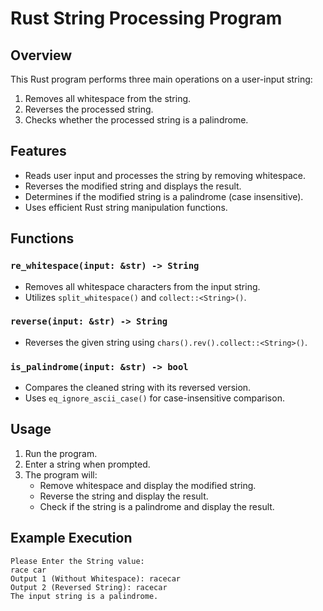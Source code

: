 # Rust String Processing Program

## Overview
This Rust program performs three main operations on a user-input string:
1. Removes all whitespace from the string.
2. Reverses the processed string.
3. Checks whether the processed string is a palindrome.

## Features
- Reads user input and processes the string by removing whitespace.
- Reverses the modified string and displays the result.
- Determines if the modified string is a palindrome (case insensitive).
- Uses efficient Rust string manipulation functions.

## Functions
### `re_whitespace(input: &str) -> String`
- Removes all whitespace characters from the input string.
- Utilizes `split_whitespace()` and `collect::<String>()`.

### `reverse(input: &str) -> String`
- Reverses the given string using `chars().rev().collect::<String>()`.

### `is_palindrome(input: &str) -> bool`
- Compares the cleaned string with its reversed version.
- Uses `eq_ignore_ascii_case()` for case-insensitive comparison.

## Usage
1. Run the program.
2. Enter a string when prompted.
3. The program will:
   - Remove whitespace and display the modified string.
   - Reverse the string and display the result.
   - Check if the string is a palindrome and display the result.

## Example Execution
```
Please Enter the String value:
race car
Output 1 (Without Whitespace): racecar
Output 2 (Reversed String): racecar
The input string is a palindrome.
